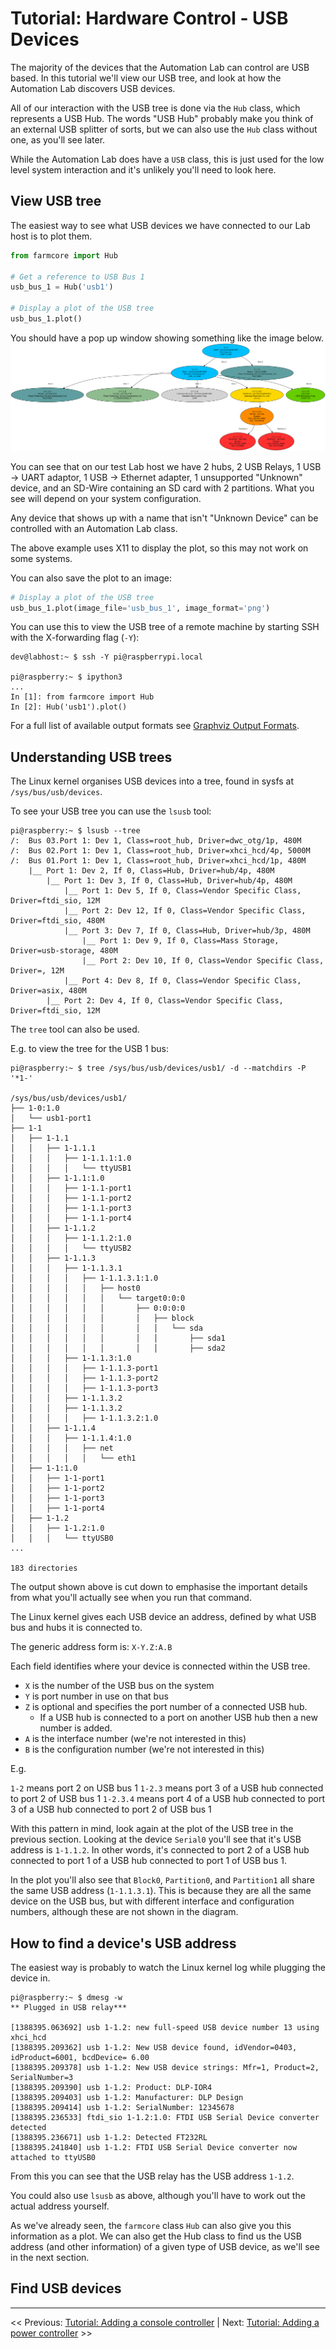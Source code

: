 # Tutorial: Hardware Control - USB Devices

The majority of the devices that the Automation Lab can control are USB based.
In this tutorial we'll view our USB tree, and look at how the Automation Lab discovers USB devices.

All of our interaction with the USB tree is done via the `Hub` class, which represents a USB Hub.
The words "USB Hub" probably make you think of an external USB splitter of sorts, but we can also use the `Hub` class without one, as you'll see later.

While the Automation Lab does have a `USB` class, this is just used for the low level system interaction and it's unlikely you'll need to look here.

## View USB tree

The easiest way to see what USB devices we have connected to our Lab host is to plot them.

```python
from farmcore import Hub

# Get a reference to USB Bus 1
usb_bus_1 = Hub('usb1')

# Display a plot of the USB tree
usb_bus_1.plot()
```

You should have a pop up window showing something like the image below.
![USB Bus 1 Plot](./usb_bus_1.svg)

You can see that on our test Lab host we have 2 hubs, 2 USB Relays, 1 USB -> UART adaptor, 1 USB -> Ethernet adapter, 1 unsupported "Unknown" device, and an SD-Wire containing an SD card with 2 partitions.
What you see will depend on your system configuration.

Any device that shows up with a name that isn't "Unknown Device" can be controlled with an Automation Lab class.

The above example uses X11 to display the plot, so this may not work on some systems.

You can also save the plot to an image:

```python
# Display a plot of the USB tree
usb_bus_1.plot(image_file='usb_bus_1', image_format='png')
```

You can use this to view the USB tree of a remote machine by starting SSH with the X-forwarding flag (`-Y`):

```shell
dev@labhost:~ $ ssh -Y pi@raspberrypi.local

pi@raspberry:~ $ ipython3
...
In [1]: from farmcore import Hub
In [2]: Hub('usb1').plot()
```

For a full list of available output formats see [Graphviz Output Formats](https://graphviz.org/doc/info/output.html).

## Understanding USB trees

The Linux kernel organises USB devices into a tree, found in sysfs at `/sys/bus/usb/devices`.

To see your USB tree you can use the `lsusb` tool:

```shell
pi@raspberry:~ $ lsusb --tree
/:  Bus 03.Port 1: Dev 1, Class=root_hub, Driver=dwc_otg/1p, 480M
/:  Bus 02.Port 1: Dev 1, Class=root_hub, Driver=xhci_hcd/4p, 5000M
/:  Bus 01.Port 1: Dev 1, Class=root_hub, Driver=xhci_hcd/1p, 480M
    |__ Port 1: Dev 2, If 0, Class=Hub, Driver=hub/4p, 480M
        |__ Port 1: Dev 3, If 0, Class=Hub, Driver=hub/4p, 480M
            |__ Port 1: Dev 5, If 0, Class=Vendor Specific Class, Driver=ftdi_sio, 12M
            |__ Port 2: Dev 12, If 0, Class=Vendor Specific Class, Driver=ftdi_sio, 480M
            |__ Port 3: Dev 7, If 0, Class=Hub, Driver=hub/3p, 480M
                |__ Port 1: Dev 9, If 0, Class=Mass Storage, Driver=usb-storage, 480M
                |__ Port 2: Dev 10, If 0, Class=Vendor Specific Class, Driver=, 12M
            |__ Port 4: Dev 8, If 0, Class=Vendor Specific Class, Driver=asix, 480M
        |__ Port 2: Dev 4, If 0, Class=Vendor Specific Class, Driver=ftdi_sio, 12M
```

The `tree` tool can also be used.

E.g. to view the tree for the USB 1 bus:

```shell
pi@raspberry:~ $ tree /sys/bus/usb/devices/usb1/ -d --matchdirs -P '*1-'

/sys/bus/usb/devices/usb1/
├── 1-0:1.0
│   └── usb1-port1
├── 1-1
│   ├── 1-1.1
│   │   ├── 1-1.1.1
│   │   │   ├── 1-1.1.1:1.0
│   │   │   │   └── ttyUSB1
│   │   ├── 1-1.1:1.0
│   │   │   ├── 1-1.1-port1
│   │   │   ├── 1-1.1-port2
│   │   │   ├── 1-1.1-port3
│   │   │   ├── 1-1.1-port4
│   │   ├── 1-1.1.2
│   │   │   ├── 1-1.1.2:1.0
│   │   │   │   └── ttyUSB2
│   │   ├── 1-1.1.3
│   │   │   ├── 1-1.1.3.1
│   │   │   │   ├── 1-1.1.3.1:1.0
│   │   │   │   │   ├── host0
│   │   │   │   │   │   └── target0:0:0
│   │   │   │   │   │       ├── 0:0:0:0
│   │   │   │   │   │       │   ├── block
│   │   │   │   │   │       │   │   └── sda
│   │   │   │   │   │       │   │       ├── sda1
│   │   │   │   │   │       │   │       ├── sda2
│   │   │   ├── 1-1.1.3:1.0
│   │   │   │   ├── 1-1.1.3-port1
│   │   │   │   ├── 1-1.1.3-port2
│   │   │   │   ├── 1-1.1.3-port3
│   │   │   ├── 1-1.1.3.2
│   │   │   ├── 1-1.1.3.2
│   │   │   │   ├── 1-1.1.3.2:1.0
│   │   ├── 1-1.1.4
│   │   │   ├── 1-1.1.4:1.0
│   │   │   │   ├── net
│   │   │   │   │   └── eth1
│   ├── 1-1:1.0
│   │   ├── 1-1-port1
│   │   ├── 1-1-port2
│   │   ├── 1-1-port3
│   │   ├── 1-1-port4
│   ├── 1-1.2
│   │   ├── 1-1.2:1.0
│   │   │   └── ttyUSB0
...

183 directories
```

The output shown above is cut down to emphasise the important details from what you'll actually see when you run that command.

The Linux kernel gives each USB device an address, defined by what USB bus and hubs it is connected to.

The generic address form is: `X-Y.Z:A.B`

Each field identifies where your device is connected within the USB tree.

- `X` is the number of the USB bus on the system
- `Y` is port number in use on that bus
- `Z` is optional and specifies the port number of a connected USB hub.
  - If a USB hub is connected to a port on another USB hub then a new number is added.
- `A` is the interface number (we're not interested in this)
- `B` is the configuration number  (we're not interested in this)

E.g.

`1-2` means port 2 on USB bus 1
`1-2.3` means port 3 of a USB hub connected to port 2 of USB bus 1
`1-2.3.4` means port 4 of a USB hub connected to port 3 of a USB hub connected to port 2 of USB bus 1

With this pattern in mind, look again at the plot of the USB tree in the previous section.
Looking at the device `Serial0` you'll see that it's USB address is `1-1.1.2`.
In other words, it's connected to port 2 of a USB hub connected to port 1 of a USB hub connected to port 1 of USB bus 1.

In the plot you'll also see that `Block0`, `Partition0`, and `Partition1` all share the same USB address (`1-1.1.3.1`).
This is because they are all the same device on the USB bus, but with different interface and configuration numbers, although these are not shown in the diagram.

## How to find a device's USB address

The easiest way is probably to watch the Linux kernel log while plugging the device in.

```shell
pi@raspberry:~ $ dmesg -w
** Plugged in USB relay***

[1388395.063692] usb 1-1.2: new full-speed USB device number 13 using xhci_hcd
[1388395.209362] usb 1-1.2: New USB device found, idVendor=0403, idProduct=6001, bcdDevice= 6.00
[1388395.209378] usb 1-1.2: New USB device strings: Mfr=1, Product=2, SerialNumber=3
[1388395.209390] usb 1-1.2: Product: DLP-IOR4
[1388395.209403] usb 1-1.2: Manufacturer: DLP Design
[1388395.209414] usb 1-1.2: SerialNumber: 12345678
[1388395.236533] ftdi_sio 1-1.2:1.0: FTDI USB Serial Device converter detected
[1388395.236671] usb 1-1.2: Detected FT232RL
[1388395.241840] usb 1-1.2: FTDI USB Serial Device converter now attached to ttyUSB0
```

From this you can see that the USB relay has the USB address `1-1.2`.

You could also use `lsusb` as above, although you'll have to work out the actual address yourself.

As we've already seen, the `farmcore` class `Hub` can also give you this information as a plot.
We can also get the Hub class to find us the USB address (and other information) of a given type of USB device, as we'll see in the next section.

## Find USB devices

___

<< Previous: [Tutorial: Adding a console controller](./2-1-tutorial-console.md) |
Next: [Tutorial: Adding a power controller](./2-3-tutorial-power.md) >>
